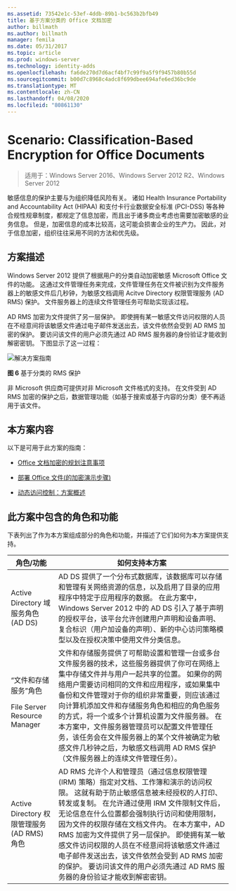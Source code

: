 ```yaml
---
ms.assetid: 73542e1c-53ef-4ddb-89b1-bc563b2bfb49
title: 基于方案分类的 Office 文档加密
author: billmath
ms.author: billmath
manager: femila
ms.date: 05/31/2017
ms.topic: article
ms.prod: windows-server
ms.technology: identity-adds
ms.openlocfilehash: fa6de270d7d6acf4bf7c99f9a5f9f9457b80b55d
ms.sourcegitcommit: b00d7c8968c4adc8f699dbee694afe6ed36bc9de
ms.translationtype: MT
ms.contentlocale: zh-CN
ms.lasthandoff: 04/08/2020
ms.locfileid: "80861130"
---
```

# <a name="scenario-classification-based-encryption-for-office-documents"></a>Scenario: Classification-Based Encryption for Office Documents

>适用于：Windows Server 2016、Windows Server 2012 R2、Windows Server 2012

敏感信息的保护主要与为组织降低风险有关。 诸如 Health Insurance Portability and Accountability Act (HIPAA) 和支付卡行业数据安全标准 (PCI-DSS) 等各种合规性规章制度，都规定了信息加密，而且出于诸多商业考虑也需要加密敏感的业务信息。 但是，加密信息的成本比较高，这可能会损害企业的生产力。 因此，对于信息加密，组织往往采用不同的方法和优先级。  
  
## <a name="scenario-description"></a><a name="BKMK_OVER"></a>方案描述  
 Windows Server 2012 提供了根据用户的分类自动加密敏感 Microsoft Office 文件的功能。 这通过文件管理任务来完成，文件管理任务在文件被识别为文件服务器上的敏感文件后几秒钟，为敏感文档调用 Acitve Directory 权限管理服务 (AD RMS) 保护。 文件服务器上的连续文件管理任务可帮助实现该过程。  
  
AD RMS 加密为文件提供了另一层保护。 即使拥有某一敏感文件访问权限的人员在不经意间将该敏感文件通过电子邮件发送出去，该文件依然会受到 AD RMS 加密的保护。 要访问该文件的用户必须先通过 AD RMS 服务器的身份验证才能收到解密密钥。 下图显示了这一过程：  
  
![解决方案指南](media/Scenario--Classification-Based-Encryption-for-Office-Documents/DynamicAccessControl_RevGuide_6.JPG)  
  
**图 6** 基于分类的 RMS 保护  
  
非 Microsoft 供应商可提供对非 Microsoft 文件格式的支持。 在文件受到 AD RMS 加密的保护之后，数据管理功能（如基于搜索或基于内容的分类）便不再适用于该文件。  
  
## <a name="in-this-scenario"></a>本方案内容  
以下是可用于此方案的指南：  
  
-   [Office 文档加密的规划注意事项](assetId:///14714ba6-d6a2-45e4-aae5-d3318817e52a)  
  
-   [部署 Office 文件&#40;的加密演示步骤&#41;](Deploy-Encryption-of-Office-Files--Demonstration-Steps-.md)  
  
-   [动态访问控制：方案概述](Dynamic-Access-Control--Scenario-Overview.md)  
  
## <a name="roles-and-features-included-in-this-scenario"></a><a name="BKMK_NEW"></a>此方案中包含的角色和功能  
下表列出了作为本方案组成部分的角色和功能，并描述了它们如何为本方案提供支持。  
  
|角色/功能|如何支持本方案|  
|-----------------|---------------------------------|  
|Active Directory 域服务角色 (AD DS)|AD DS 提供了一个分布式数据库，该数据库可以存储和管理有关网络资源的信息，以及启用了目录的应用程序中特定于应用程序的数据。 在此方案中，Windows Server 2012 中的 AD DS 引入了基于声明的授权平台，该平台允许创建用户声明和设备声明、复合标识（用户加设备的声明）、新的中心访问策略模型以及在授权决策中使用文件分类信息。|  
|“文件和存储服务”角色<p>File Server Resource Manager|文件和存储服务提供了可帮助设置和管理一台或多台文件服务器的技术，这些服务器提供了你可在网络上集中存储文件并与用户一起共享的位置。 如果你的网络用户需要访问相同的文件和应用程序，或如果集中备份和文件管理对于你的组织非常重要，则应该通过向计算机添加文件和存储服务角色和相应的角色服务的方式，将一个或多个计算机设置为文件服务器。 在本方案中，文件服务器管理员可以配置文件管理任务，该任务会在文件服务器上的某个文件被确定为敏感文件几秒钟之后，为敏感文档调用 AD RMS 保护（文件服务器上的连续文件管理任务）。|  
|Active Directory 权限管理服务 (AD RMS) 角色|AD RMS 允许个人和管理员（通过信息权限管理 (IRM) 策略）指定对文档、工作簿和演示的访问权限。 这就有助于防止敏感信息被未经授权的人打印、转发或复制。 在允许通过使用 IRM 文件限制文件后，无论信息在什么位置都会强制执行访问和使用限制，因为文件的权限存储在文档文件内。 在本方案中，AD RMS 加密为文件提供了另一层保护。 即使拥有某一敏感文件访问权限的人员在不经意间将该敏感文件通过电子邮件发送出去，该文件依然会受到 AD RMS 加密的保护。 要访问该文件的用户必须先通过 AD RMS 服务器的身份验证才能收到解密密钥。|  
  


